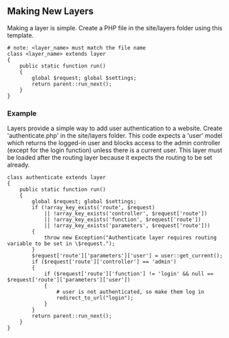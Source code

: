 
## Making New Layers

Making a layer is simple. Create a PHP file in the site/layers folder using this template.

    # note: <layer_name> must match the file name
    class <layer_name> extends layer
    {
        public static function run()
        {
            global $request; global $settings;
            return parent::run_next();
        }
    }

### Example

Layers provide a simple way to add user authentication to a website. Create 'authenticate.php' in the site/layers folder. This code expects a 'user' model which returns the logged-in user and blocks access to the admin controller (except for the login function) unless there is a current user. This layer must be loaded after the routing layer because it expects the routing to be set already.

    class authenticate extends layer
    {
        public static function run()
        {
            global $request; global $settings;
            if (!array_key_exists('route', $request)
                || !array_key_exists('controller', $request['route'])
                || !array_key_exists('function', $request['route'])
                || !array_key_exists('parameters', $request['route']))
            {
                throw new Exception("Authenticate layer requires routing variable to be set in \$request.");
            }
            $request['route']['parameters']['user'] = user::get_current();
            if ($request['route']['controller'] == 'admin')
            {
                if ($request['route']['function'] != 'login' && null == $request['route']['parameters']['user'])
                {
                    # user is not authenticated, so make them log in
                    redirect_to_url("login");
                }
            }
            return parent::run_next();
        }
    }
